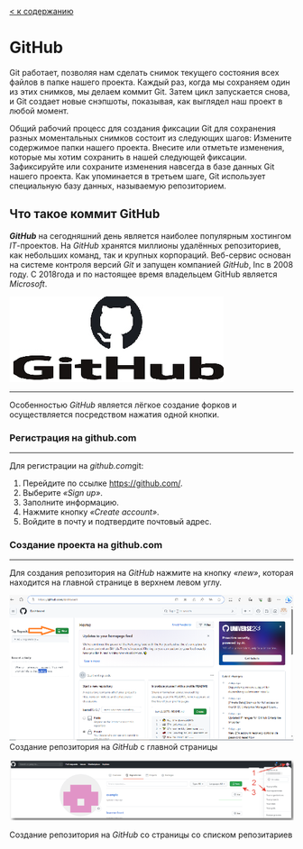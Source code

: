 [< к содержанию](./readme.md)

# GitHub


Git работает, позволяя нам сделать снимок текущего состояния всех файлов в папке нашего проекта. Каждый раз, когда мы сохраняем один из этих снимков, мы делаем коммит Git. Затем цикл запускается снова, и Git создает новые снэпшоты, показывая, как выглядел наш проект в любой момент.

Общий рабочий процесс для создания фиксации Git для сохранения разных моментальных снимков состоит из следующих шагов:
Измените содержимое папки нашего проекта.
Внесите или отметьте изменения, которые мы хотим сохранить в нашей следующей фиксации.
Зафиксируйте или сохраните изменения навсегда в базе данных Git нашего проекта.
Как упоминается в третьем шаге, Git использует специальную базу данных, называемую репозиторием. 




 ## Что такое коммит GitHub
 ***GitHub*** на сегодняшний день является наиболее популярным хостингом *IT*-проектов. На *GitHub* хранятся миллионы удалённых репозиториев, как небольших команд, так и крупных корпораций.
 Веб-сервис основан на системе контроля версий *Git* и запущен компанией *GitHub*, Inc в 2008 году. С 2018года и по настоящее время владельцем GitHub является *Microsoft*.

 ![](./assest/gitHub.png)

----
Особенностью *GitHub* является лёгкое создание форков и  осуществляется посредством нажатия  одной кнопки. 

### Регистрация на github.com
---
Для регистрации на *github.com*git:

1. Перейдите по ссылке https://github.com/.
2. Выберите *«Sign up»*.
3. Заполните информацию.
4. Нажмите кнопку *«Create account»*.
5. Войдите в почту и подтвердите почтовый адрес.

### Создание проекта на github.com
---
Для создания репозитория на *GitHub* нажмите на кнопку *«new»*, которая находится на главной странице в верхнем левом углу.

 ![Создание репозитория](./assest/git.png)
 Создание репозитория на *GitHub* c главной страницы

![](./assest/git1.png)


Создание репозитория на *GitHub* cо   страницы со списком репозитариев